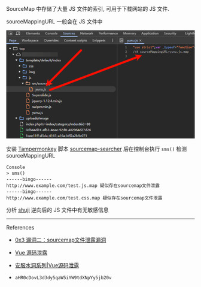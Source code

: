 SourceMap 中存储了大量 JS 文件的索引, 可用于下载网站的 JS 文件.

sourceMappingURL 一般会在 JS 文件中

![sourceMappingURL 一般会在 JS 文件中](./../../../images/SourceMap%20%E6%B3%84%E9%9C%B2/sourceMappingURL%20%E4%B8%80%E8%88%AC%E4%BC%9A%E5%9C%A8%20JS%20%E6%96%87%E4%BB%B6%E4%B8%AD.png)

安装 [Tampermonkey](https://chromewebstore.google.com/detail/tampermonkey/dhdgffkkebhmkfjojejmpbldmpobfkfo?hl=en-US&utm_source=ext_sidebar) 脚本 [sourcemap-searcher](https://greasyfork.org/zh-CN/scripts/447335-sourcemap-searcher) 后在控制台执行 `sms()` 检测 sourceMappingURL

```
Console
> sms()
------bingo------
http://www.example.com/test.js.map 疑似存在sourcemap文件泄露
------bingo------
http://www.example.com/test.css.map 疑似存在sourcemap文件泄露
```

分析 [shuji](https://github.com/paazmaya/shuji) 逆向后的 JS 文件中有无敏感信息

---

References

- [0x3 漏洞二：sourcemap文件泄露漏洞](https://mp.weixin.qq.com/s/xFGHpYQSP5sQ_5kEXtolHA)

- [Vue 源码泄露](https://cloud.tencent.com/developer/article/2149039?from=15425)

- [安服水洞系列|Vue源码泄露](https://www.freebuf.com/articles/web/362520.html)

- ```
  aHR0cDovL3d3dy5qaW5iYW9tdXNpYy5jb20v
  ```
